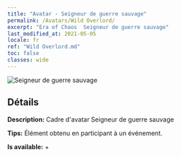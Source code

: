 ```yaml
---
title: "Avatar - Seigneur de guerre sauvage"
permalink: /Avatars/Wild Overlord/
excerpt: "Era of Chaos  Seigneur de guerre sauvage"
last_modified_at: 2021-05-05
locale: fr
ref: "Wild Overlord.md"
toc: false
classes: wide
---
```

 ![Seigneur de guerre sauvage](/images/a/avatarFrame_98.png)

## Détails

 **Description:** Cadre d'avatar Seigneur de guerre sauvage 

 **Tips:** Élément obtenu en participant à un événement. 

 **Is available:**  + 

